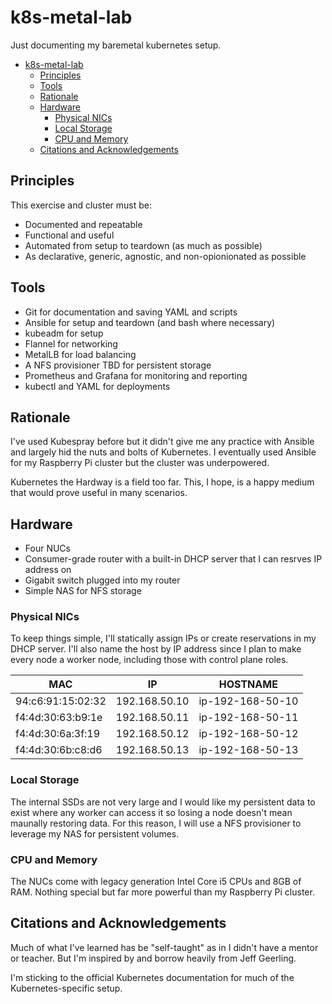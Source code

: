 # k8s-metal-lab

Just documenting my baremetal kubernetes setup. 

- [k8s-metal-lab](#k8s-metal-lab)
  - [Principles](#principles)
  - [Tools](#tools)
  - [Rationale](#rationale)
  - [Hardware](#hardware)
    - [Physical NICs](#physical-nics)
    - [Local Storage](#local-storage)
    - [CPU and Memory](#cpu-and-memory)
  - [Citations and Acknowledgements](#citations-and-acknowledgements)

## Principles

This exercise and cluster must be:

- Documented and repeatable
- Functional and useful
- Automated from setup to teardown (as much as possible)
- As declarative, generic, agnostic, and non-opionionated as possible

## Tools

- Git for documentation and saving YAML and scripts
- Ansible for setup and teardown (and bash where necessary)
- kubeadm for setup
- Flannel for networking
- MetalLB for load balancing
- A NFS provisioner TBD for persistent storage
- Prometheus and Grafana for monitoring and reporting
- kubectl and YAML for deployments

## Rationale

I've used Kubespray before but it didn't give me any practice with Ansible and largely hid the nuts and bolts of Kubernetes. I eventually used Ansible for my Raspberry Pi cluster but the cluster was underpowered.

Kubernetes the Hardway is a field too far. This, I hope, is a happy medium that would prove useful in many scenarios.

## Hardware

- Four NUCs
- Consumer-grade router with a built-in DHCP server that I can resrves IP address on
- Gigabit switch plugged into my router
- Simple NAS for NFS storage

### Physical NICs

To keep things simple, I'll statically assign IPs or create reservations in my DHCP server. I'll also name the host by IP address since I plan to make every node a worker node, including those with control plane roles.

|MAC|IP|HOSTNAME|
|---|---|---|
|94:c6:91:15:02:32|192.168.50.10|ip-192-168-50-10|
|f4:4d:30:63:b9:1e|192.168.50.11|ip-192-168-50-11|
|f4:4d:30:6a:3f:19|192.168.50.12|ip-192-168-50-12|
|f4:4d:30:6b:c8:d6|192.168.50.13|ip-192-168-50-13|

### Local Storage

The internal SSDs are not very large and I would like my persistent data to exist where any worker can access it so losing a node doesn't mean maunally restoring data. For this reason, I will use a NFS provisioner to leverage my NAS for persistent volumes.

### CPU and Memory

The NUCs come with legacy generation Intel Core i5 CPUs and 8GB of RAM. Nothing special but far more powerful than my Raspberry Pi cluster.

## Citations and Acknowledgements

Much of what I've learned has be "self-taught" as in I didn't have a mentor or teacher. But I'm inspired by and borrow heavily from Jeff Geerling.

I'm sticking to the official Kubernetes documentation for much of the Kubernetes-specific setup.